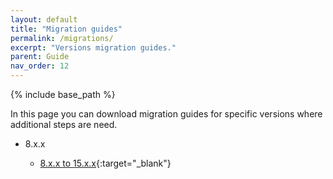```yaml
---
layout: default
title: "Migration guides"
permalink: /migrations/
excerpt: "Versions migration guides."
parent: Guide
nav_order: 12
---
```

{% include base_path %}

In this page you can download migration guides for specific versions where additional steps are need.

* 8.x.x

  * [8.x.x to 15.x.x](https://github.com/OntimizeWeb/docs/raw/assets/migrate-from-8.x.x-to-15.x.x.pdf){:target="_blank"}